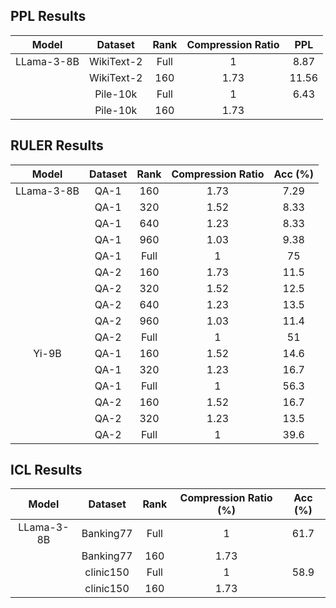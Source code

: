 ## PPL Results


|   Model    |  Dataset   | Rank  | Compression Ratio |  PPL  |
| :--------: | :--------: | :---: | :---------------: | :---: |
| LLama-3-8B | WikiText-2 | Full  |         1         | 8.87  |
|            | WikiText-2 |  160  |       1.73        | 11.56 |
|            |  Pile-10k  | Full  |         1         | 6.43  |
|            |  Pile-10k  |  160  |       1.73        |       |


## RULER Results

|   Model    | Dataset | Rank  | Compression Ratio | Acc (%) |
| :--------: | :-----: | :---: | :---------------: | :-----: |
| LLama-3-8B |  QA-1   |  160  |       1.73        |  7.29   |
|            |  QA-1   |  320  |       1.52        |  8.33   |
|            |  QA-1   |  640  |       1.23        |  8.33   |
|            |  QA-1   |  960  |       1.03        |  9.38   |
|            |  QA-1   | Full  |         1         |   75    |
|            |  QA-2   |  160  |       1.73        |  11.5   |
|            |  QA-2   |  320  |       1.52        |  12.5   |
|            |  QA-2   |  640  |       1.23        |  13.5   |
|            |  QA-2   |  960  |       1.03        |  11.4   |
|            |  QA-2   | Full  |         1         |   51    |
|   Yi-9B    |  QA-1   |  160  |       1.52        |  14.6   |
|            |  QA-1   |  320  |       1.23        |  16.7   |
|            |  QA-1   | Full  |         1         |  56.3   |
|            |  QA-2   |  160  |       1.52        |  16.7   |
|            |  QA-2   |  320  |       1.23        |  13.5   |
|            |  QA-2   | Full  |         1         |  39.6   |


## ICL Results


|   Model    |  Dataset  | Rank  | Compression Ratio (%) | Acc (%) |
| :--------: | :-------: | :---: | :-------------------: | :-----: |
| LLama-3-8B | Banking77 | Full  |           1           |  61.7   |
|            | Banking77 |  160  |         1.73          |         |
|            | clinic150 | Full  |           1           |  58.9   |
|            | clinic150 |  160  |         1.73          |         |


